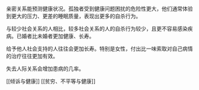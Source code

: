 
亲密关系能预测健康状况。孤独者受到健康问题困扰的危险性更大，他们通常体验到更大的压力、更差的睡眠质量，表现出更多的自杀行为。

与较少社会关系的人相比，较多社会关系的人的自杀行为较少，且更不容易感染疾病。已婚者比未婚者更加健康、长寿。

给予他人社会支持的人往往会更加长寿。特别是女性，付出比一味索取对自己病情的治疗往往更加有效。

失去人际关系会增加患病的几率。

[[倾诉与健康]]
[[贫穷、不平等与健康]]
